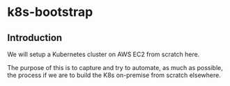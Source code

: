 # k8s-bootstrap

## Introduction
We will setup a Kubernetes cluster on AWS EC2 from scratch here. 

The purpose of this is to capture and try to automate, as much as possible, the process if we are to build the K8s on-premise from scratch elsewhere. 
